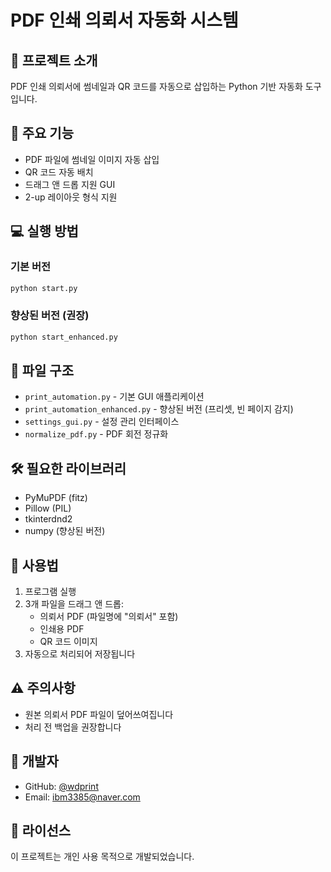 # PDF 인쇄 의뢰서 자동화 시스템

## 📌 프로젝트 소개
PDF 인쇄 의뢰서에 썸네일과 QR 코드를 자동으로 삽입하는 Python 기반 자동화 도구입니다.

## 🚀 주요 기능
- PDF 파일에 썸네일 이미지 자동 삽입
- QR 코드 자동 배치
- 드래그 앤 드롭 지원 GUI
- 2-up 레이아웃 형식 지원

## 💻 실행 방법

### 기본 버전
```bash
python start.py
```

### 향상된 버전 (권장)
```bash
python start_enhanced.py
```

## 📁 파일 구조
- `print_automation.py` - 기본 GUI 애플리케이션
- `print_automation_enhanced.py` - 향상된 버전 (프리셋, 빈 페이지 감지)
- `settings_gui.py` - 설정 관리 인터페이스
- `normalize_pdf.py` - PDF 회전 정규화

## 🛠 필요한 라이브러리
- PyMuPDF (fitz)
- Pillow (PIL)
- tkinterdnd2
- numpy (향상된 버전)

## 📝 사용법
1. 프로그램 실행
2. 3개 파일을 드래그 앤 드롭:
   - 의뢰서 PDF (파일명에 "의뢰서" 포함)
   - 인쇄용 PDF
   - QR 코드 이미지
3. 자동으로 처리되어 저장됩니다

## ⚠️ 주의사항
- 원본 의뢰서 PDF 파일이 덮어쓰여집니다
- 처리 전 백업을 권장합니다

## 👤 개발자
- GitHub: [@wdprint](https://github.com/wdprint)
- Email: ibm3385@naver.com

## 📄 라이선스
이 프로젝트는 개인 사용 목적으로 개발되었습니다.